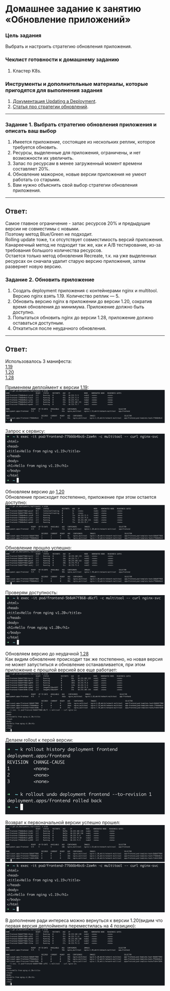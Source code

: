 # Домашнее задание к занятию «Обновление приложений»

### Цель задания

Выбрать и настроить стратегию обновления приложения.

### Чеклист готовности к домашнему заданию

1. Кластер K8s.

### Инструменты и дополнительные материалы, которые пригодятся для выполнения задания

1. [Документация Updating a Deployment](https://kubernetes.io/docs/concepts/workloads/controllers/deployment/#updating-a-deployment).
2. [Статья про стратегии обновлений](https://habr.com/ru/companies/flant/articles/471620/).

-----

### Задание 1. Выбрать стратегию обновления приложения и описать ваш выбор

1. Имеется приложение, состоящее из нескольких реплик, которое требуется обновить.
2. Ресурсы, выделенные для приложения, ограничены, и нет возможности их увеличить.
3. Запас по ресурсам в менее загруженный момент времени составляет 20%.
4. Обновление мажорное, новые версии приложения не умеют работать со старыми.
5. Вам нужно объяснить свой выбор стратегии обновления приложения.

---

## Ответ:

Самое главное ограничение - запас ресурсов 20% и предыдущие версии не совместимы с новыми. \
Поэтому метод Blue/Green не подходит. \
Rolling update тоже, т.к отсутствует совместимость версий приложения. \
Канареечный метод не подходит так же, как и А/В тестирование, из-за требования большого количества ресурсов. \
Остается только метод обновления Recreate, т.к. на уже выделенных ресурсах он сначала удалит старую версию приложения, затем развернет новую версию.


### Задание 2. Обновить приложение

1. Создать deployment приложения с контейнерами nginx и multitool. Версию nginx взять 1.19. Количество реплик — 5.
2. Обновить версию nginx в приложении до версии 1.20, сократив время обновления до минимума. Приложение должно быть доступно.
3. Попытаться обновить nginx до версии 1.28, приложение должно оставаться доступным.
4. Откатиться после неудачного обновления.

---

## Ответ:

Использовалось 3 манифеста: \
[1.19](./deploy/1-nginx_1.19.yaml) \
[1.20](./deploy/1-nginx_1.20.yaml) \
[1.28](./deploy/1-nginx_1.28.yaml)

Применяем деплоймент к версии [1.19](./deploy/1-nginx_1.19.yaml):
![1](./pics/1.png)

Запрос к сервису:
![2](./pics/2.png)

Обновляем версию до [1.20](./deploy/1-nginx_1.20.yaml) \
Обновление происходит постепенно, приложение при этом остается доступно:
![3](./pics/3.png)

Обновление прошло успешно:
![4](./pics/4.png)

Проверям доступность:
![5](./pics/5.png)

Обновляем версию до неудачной [1.28](./deploy/1-nginx_1.28.yaml) \
Как видим обновление происходит так же постепенно, но новая версия не может запуститься и обновление останавливается, при этом приложение с прошлой версией все еще работает:
![6](./pics/6.png)

Делаем rollout к перой версии:
![7](./pics/7.png)

Возврат к первоначальной версии успешно прошел:
![8](./pics/8.png)
![9](./pics/9.png)

В дополнение ради интереса можно вернуться к версии 1.20(видим что первая версия деплоймента переместилась на 4 позицию):
![10](./pics/10.png)

